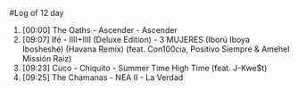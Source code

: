 #Log of 12 day

1. [00:00] The Oaths - Ascender - Ascender
1. [09:07] Ifé - IIII+IIII (Deluxe Edition) - 3 MUJERES (Iború Iboya Ibosheshé) (Havana Remix) (feat. Con100cia, Positivo Siempre & Amehel Missión Raíz)
1. [09:23] Cuco - Chiquito - Summer Time High Time (feat. J-Kwe$t)
1. [09:25] The Chamanas - NEA II - La Verdad
